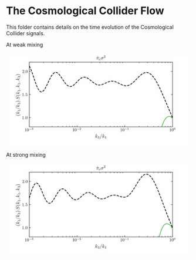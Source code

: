 # The Cosmological Collider Flow

This folder contains details on the time evolution of the Cosmological Collider signals. 

At weak mixing

<p align="center">
  <img src="CosmologicalColliderFlow_WeakMixing.gif">
</p>

At strong mixing

<p align="center">
  <img src="CosmologicalColliderFlow_StrongMixing.gif">
</p>
